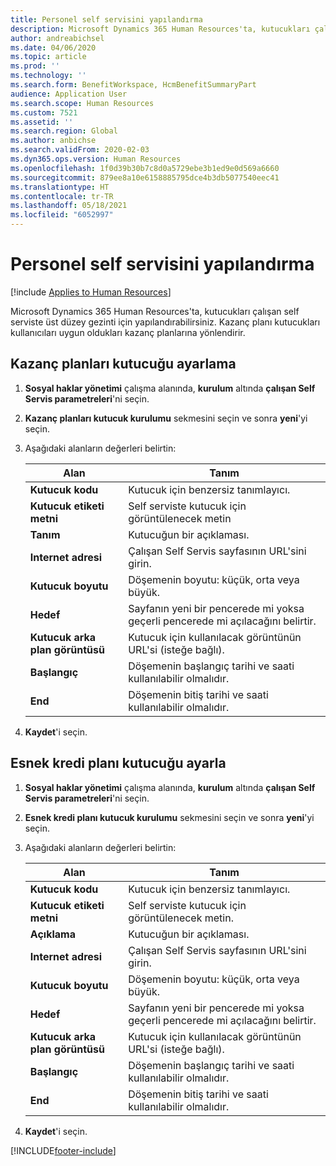 ```yaml
---
title: Personel self servisini yapılandırma
description: Microsoft Dynamics 365 Human Resources'ta, kutucukları çalışan self serviste üst düzey gezinti için yapılandırabilirsiniz.
author: andreabichsel
ms.date: 04/06/2020
ms.topic: article
ms.prod: ''
ms.technology: ''
ms.search.form: BenefitWorkspace, HcmBenefitSummaryPart
audience: Application User
ms.search.scope: Human Resources
ms.custom: 7521
ms.assetid: ''
ms.search.region: Global
ms.author: anbichse
ms.search.validFrom: 2020-02-03
ms.dyn365.ops.version: Human Resources
ms.openlocfilehash: 1f0d39b30b7c8d0a5729ebe3b1ed9e0d569a6660
ms.sourcegitcommit: 879ee8a10e6158885795dce4b3db5077540eec41
ms.translationtype: HT
ms.contentlocale: tr-TR
ms.lasthandoff: 05/18/2021
ms.locfileid: "6052997"
---
```

# <a name="configure-employee-self-service"></a>Personel self servisini yapılandırma

[!include [Applies to Human Resources](../includes/applies-to-hr.md)]

Microsoft Dynamics 365 Human Resources'ta, kutucukları çalışan self serviste üst düzey gezinti için yapılandırabilirsiniz. Kazanç planı kutucukları kullanıcıları uygun oldukları kazanç planlarına yönlendirir.

## <a name="set-up-a-benefit-plans-tile"></a>Kazanç planları kutucuğu ayarlama

1. **Sosyal haklar yönetimi** çalışma alanında, **kurulum** altında **çalışan Self Servis parametreleri**'ni seçin.

2. **Kazanç planları kutucuk kurulumu** sekmesini seçin ve sonra **yeni**'yi seçin.

3. Aşağıdaki alanların değerleri belirtin:

   | Alan | Tanım |
   | --- | --- |
   | **Kutucuk kodu** | Kutucuk için benzersiz tanımlayıcı. |
   | **Kutucuk etiketi metni** | Self serviste kutucuk için görüntülenecek metin |
   | **Tanım** | Kutucuğun bir açıklaması. |
   | **Internet adresi** | Çalışan Self Servis sayfasının URL'sini girin. |
   | **Kutucuk boyutu** | Döşemenin boyutu: küçük, orta veya büyük. |
   | **Hedef** | Sayfanın yeni bir pencerede mi yoksa geçerli pencerede mi açılacağını belirtir. |
   | **Kutucuk arka plan görüntüsü** | Kutucuk için kullanılacak görüntünün URL'si (isteğe bağlı). |
   | **Başlangıç** | Döşemenin başlangıç tarihi ve saati kullanılabilir olmalıdır. |
   | **End** | Döşemenin bitiş tarihi ve saati kullanılabilir olmalıdır. |

4. **Kaydet**'i seçin.

## <a name="set-up-a-flex-credit-plan-tile"></a>Esnek kredi planı kutucuğu ayarla

1. **Sosyal haklar yönetimi** çalışma alanında, **kurulum** altında **çalışan Self Servis parametreleri**'ni seçin.

2. **Esnek kredi planı kutucuk kurulumu** sekmesini seçin ve sonra **yeni**'yi seçin.

3. Aşağıdaki alanların değerleri belirtin:

   | Alan | Tanım |
   | --- | --- |
   | **Kutucuk kodu** | Kutucuk için benzersiz tanımlayıcı. |
   | **Kutucuk etiketi metni** | Self serviste kutucuk için görüntülenecek metin. |
   | **Açıklama** | Kutucuğun bir açıklaması. |
   | **Internet adresi** | Çalışan Self Servis sayfasının URL'sini girin. |
   | **Kutucuk boyutu** | Döşemenin boyutu: küçük, orta veya büyük. |
   | **Hedef** | Sayfanın yeni bir pencerede mi yoksa geçerli pencerede mi açılacağını belirtir. |
   | **Kutucuk arka plan görüntüsü** | Kutucuk için kullanılacak görüntünün URL'si (isteğe bağlı). |
   | **Başlangıç** | Döşemenin başlangıç tarihi ve saati kullanılabilir olmalıdır. |
   | **End** | Döşemenin bitiş tarihi ve saati kullanılabilir olmalıdır. |

4. **Kaydet**'i seçin.


[!INCLUDE[footer-include](../includes/footer-banner.md)]